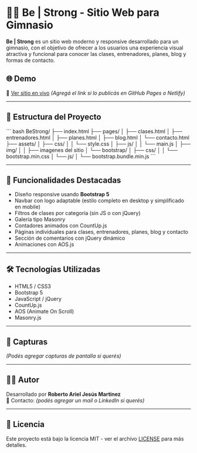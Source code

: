 # 🏋️‍♂️ Be | Strong - Sitio Web para Gimnasio

**Be | Strong** es un sitio web moderno y responsive desarrollado para un gimnasio, con el objetivo de ofrecer a los usuarios una experiencia visual atractiva y funcional para conocer las clases, entrenadores, planes, blog y formas de contacto.

## 🌐 Demo

🔗 [Ver sitio en vivo](#) *(Agregá el link si lo publicás en GitHub Pages o Netlify)*

---

## 📁 Estructura del Proyecto

´´´ bash
BeStrong/ 
  ├── index.html 
  ├── pages/ │ 
    ├── clases.html │ 
    ├── entrenadores.html │ 
    ├── planes.html │ 
    ├── blog.html │ 
    └── contacto.html 
  ├── assets/ │ 
    ├── css/ │ 
      │ └── style.css │ 
    ├── js/ │ 
      │ └── main.js │ 
    ├── img/ │ 
      │ ├── imagenes del sitio │ 
    └── bootstrap/ │ 
      ├── css/ │ 
        │ └── bootstrap.min.css │ 
      └── js/ 
        │ └── bootstrap.bundle.min.js
´´´


---

## 🚀 Funcionalidades Destacadas

- Diseño responsive usando **Bootstrap 5**
- Navbar con logo adaptable (estilo completo en desktop y simplificado en mobile)
- Filtros de clases por categoría (sin JS o con jQuery)
- Galería tipo Masonry
- Contadores animados con CountUp.js
- Páginas individuales para clases, entrenadores, planes, blog y contacto
- Sección de comentarios con jQuery dinámico
- Animaciones con AOS.js

---

## 🛠️ Tecnologías Utilizadas

- HTML5 / CSS3
- Bootstrap 5
- JavaScript / jQuery
- CountUp.js
- AOS (Animate On Scroll)
- Masonry.js

---

## 📸 Capturas

*(Podés agregar capturas de pantalla si querés)*

---

## 🧑‍💻 Autor

Desarrollado por **Roberto Ariel Jesús Martinez**  
📧 Contacto: *(podés agregar un mail o LinkedIn si querés)*

---

## 📄 Licencia

Este proyecto está bajo la licencia MIT - ver el archivo [LICENSE](LICENSE) para más detalles.

